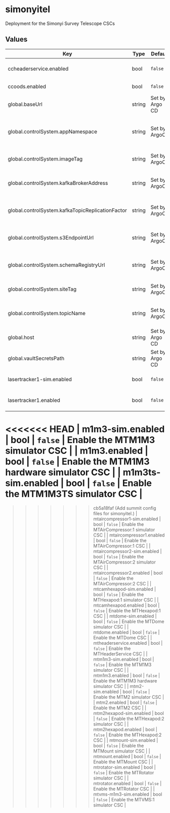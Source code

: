 # simonyitel

Deployment for the Simonyi Survey Telescope CSCs

## Values

| Key | Type | Default | Description |
|-----|------|---------|-------------|
| ccheaderservice.enabled | bool | `false` | Enable the CCHeaderService CSC |
| ccoods.enabled | bool | `false` | Enable the CCOODS CSC |
| global.baseUrl | string | Set by Argo CD | Base URL for the environment |
| global.controlSystem.appNamespace | string | Set by ArgoCD | Application namespace for the control system deployment |
| global.controlSystem.imageTag | string | Set by ArgoCD | Image tag for the control system deployment |
| global.controlSystem.kafkaBrokerAddress | string | Set by ArgoCD | Kafka broker address for the control system deployment |
| global.controlSystem.kafkaTopicReplicationFactor | string | Set by ArgoCD | Kafka topic replication factor for control system topics |
| global.controlSystem.s3EndpointUrl | string | Set by ArgoCD | S3 endpoint (LFA) for the control system deployment |
| global.controlSystem.schemaRegistryUrl | string | Set by ArgoCD | Schema registry URL for the control system deployment |
| global.controlSystem.siteTag | string | Set by ArgoCD | Site tag for the control system deployment |
| global.controlSystem.topicName | string | Set by ArgoCD | Topic name tag for the control system deployment |
| global.host | string | Set by Argo CD | Host name for ingress |
| global.vaultSecretsPath | string | Set by Argo CD | Base path for Vault secrets |
| lasertracker1-sim.enabled | bool | `false` | Enable the LaserTracker:1 simulator CSC |
| lasertracker1.enabled | bool | `false` | Enable the LaserTracker:1 CSC |
<<<<<<< HEAD
| m1m3-sim.enabled | bool | `false` | Enable the MTM1M3 simulator CSC |
| m1m3.enabled | bool | `false` | Enable the MTM1M3 hardware simulator CSC |
| m1m3ts-sim.enabled | bool | `false` | Enable the MTM1M3TS simulator CSC |
=======
>>>>>>> cb5a18faf (Add summit config files for simonyitel.)
| mtaircompressor1-sim.enabled | bool | `false` | Enable the MTAirCompressor:1 simulator CSC |
| mtaircompressor1.enabled | bool | `false` | Enable the MTAirCompressor:1 CSC |
| mtaircompressor2-sim.enabled | bool | `false` | Enable the MTAirCompressor:2 simulator CSC |
| mtaircompressor2.enabled | bool | `false` | Enable the MTAirCompressor:2 CSC |
| mtcamhexapod-sim.enabled | bool | `false` | Enable the MTHexapod:1 simulator CSC |
| mtcamhexapod.enabled | bool | `false` | Enable the MTHexapod:1 CSC |
| mtdome-sim.enabled | bool | `false` | Enable the MTDome simulator CSC |
| mtdome.enabled | bool | `false` | Enable the MTDome CSC |
| mtheaderservice.enabled | bool | `false` | Enable the MTHeaderService CSC |
| mtm1m3-sim.enabled | bool | `false` | Enable the MTM1M3 simulator CSC |
| mtm1m3.enabled | bool | `false` | Enable the MTM1M3 hardware simulator CSC |
| mtm2-sim.enabled | bool | `false` | Enable the MTM2 simulator CSC |
| mtm2.enabled | bool | `false` | Enable the MTM2 CSC |
| mtm2hexapod-sim.enabled | bool | `false` | Enable the MTHexapod:2 simulator CSC |
| mtm2hexapod.enabled | bool | `false` | Enable the MTHexapod:2 CSC |
| mtmount-sim.enabled | bool | `false` | Enable the MTMount simulator CSC |
| mtmount.enabled | bool | `false` | Enable the MTMount CSC |
| mtrotator-sim.enabled | bool | `false` | Enable the MTRotator simulator CSC |
| mtrotator.enabled | bool | `false` | Enable the MTRotator CSC |
| mtvms-m1m3-sim.enabled | bool | `false` | Enable the MTVMS:1 simulator CSC |

